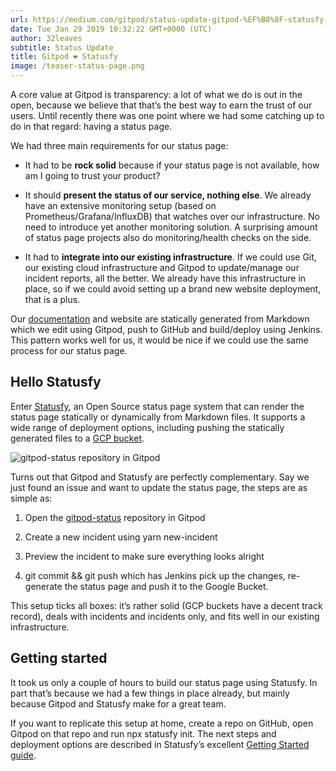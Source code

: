```yaml
---
url: https://medium.com/gitpod/status-update-gitpod-%EF%B8%8F-statusfy-ed8266d63a20
date: Tue Jan 29 2019 10:32:22 GMT+0000 (UTC)
author: 32leaves
subtitle: Status Update
title: Gitpod ❤️ Statusfy
image: /teaser-status-page.png
---
```


A core value at Gitpod is transparency: a lot of what we do is out in the open, because we believe that that’s the best way to earn the trust of our users. Until recently there was one point where we had some catching up to do in that regard: having a status page.

We had three main requirements for our status page:

- It had to be **rock solid** because if your status page is not available, how am I going to trust your product?

- It should **present the status of our service, nothing else**. We already have an extensive monitoring setup (based on Prometheus/Grafana/InfluxDB) that watches over our infrastructure. No need to introduce yet another monitoring solution. A surprising amount of status page projects also do monitoring/health checks on the side.

- It had to **integrate into our existing infrastructure**. If we could use Git, our existing cloud infrastructure and Gitpod to update/manage our incident reports, all the better. We already have this infrastructure in place, so if we could avoid setting up a brand new website deployment, that is a plus.

Our [documentation](https://github.com/gitpod-io/gitpod-docs) and website are statically generated from Markdown which we edit using Gitpod, push to GitHub and build/deploy using Jenkins. This pattern works well for us, it would be nice if we could use the same process for our status page.

## Hello Statusfy

Enter [Statusfy](https://statusfy.co/), an Open Source status page system that can render the status page statically or dynamically from Markdown files. It supports a wide range of deployment options, including pushing the statically generated files to a [GCP bucket](https://cloud.google.com/storage/docs/key-terms#buckets).

![gitpod-status repository in Gitpod](https://cdn-images-1.medium.com/max/7088/1*8yRrsPnasOhAbZ9CbsTTIg.png)

Turns out that Gitpod and Statusfy are perfectly complementary. Say we just found an issue and want to update the status page, the steps are as simple as:

1. Open the [gitpod-status](https://github.com/gitpod-io/gitpod-status) repository in Gitpod

1. Create a new incident using yarn new-incident

1. Preview the incident to make sure everything looks alright

1. git commit && git push which has Jenkins pick up the changes, re-generate the status page and push it to the Google Bucket.

This setup ticks all boxes: it’s rather solid (GCP buckets have a decent track record), deals with incidents and incidents only, and fits well in our existing infrastructure.

## Getting started

It took us only a couple of hours to build our status page using Statusfy. In part that’s because we had a few things in place already, but mainly because Gitpod and Statusfy make for a great team.

If you want to replicate this setup at home, create a repo on GitHub, open Gitpod on that repo and run npx statusfy init. The next steps and deployment options are described in Statusfy’s excellent [Getting Started guide](https://docs.statusfy.co/guide/getting-started.html#installation).

